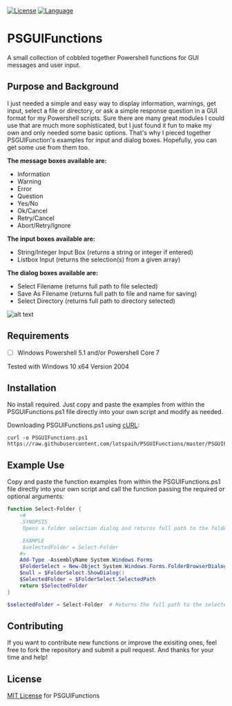 [![License](https://img.shields.io/badge/license-MIT-green.svg)](https://github.com/lotspaih/PSGUIFunctions/blob/master/LICENSE) [![Language](https://img.shields.io/badge/language-powershell-blue.svg)](https://docs.microsoft.com/en-us/powershell/) 

# PSGUIFunctions
A small collection of cobbled together Powershell functions for GUI messages and user input.

## Purpose and Background
I just needed a simple and easy way to display information, warnings, get input, select a file or directory, or ask a simple response question in a GUI format for my Powershell scripts. Sure there are many great modules I could use that are much more sophisticated, but I just found it fun to make my own and only needed some basic options. That's why I pieced together PSGUIFunction's examples for input and dialog boxes. Hopefully, you can get some use from them too.

**The message boxes available are:**
* Information
* Warning
* Error
* Question
* Yes/No
* Ok/Cancel
* Retry/Cancel
* Abort/Retry/Ignore

**The input boxes available are:**
* String/Integer Input Box (returns a string or integer if entered)
* Listbox Input (returns the selection(s) from a given array)

**The dialog boxes available are:**
* Select Filename (returns full path to file selected)
* Save As Filename (returns full path to file and name for saving)
* Select Directory (returns full path to directory selected)

![alt text](https://github.com/lotspaih/PSGUIFunctions/raw/master/Hello_World.png "Example Image")

## Requirements
* [ ] Windows Powershell 5.1 and/or Powershell Core 7

Tested with Windows 10 x64 Version 2004

## Installation
No install required. Just copy and paste the examples from within the PSGUIFunctions.ps1 file directly into your own script and modify as needed.

Downloading PSGUIFunctions.ps1 using [cURL](https://curl.haxx.se/):

```
curl -o PSGUIFunctions.ps1 https://raw.githubusercontent.com/lotspaih/PSGUIFunctions/master/PSGUIFunctions.ps1
```

## Example Use

Copy and paste the function examples from within the PSGUIFunctions.ps1 file directly into your own script and call the function passing the required or optional arguments:
```powershell
function Select-Folder {
    <#
    .SYNOPSIS
     Opens a folder selection dialog and returns full path to the folder.

    .EXAMPLE
     $selectedFolder = Select-Folder
    #>
    Add-Type -AssemblyName System.Windows.Forms
    $FolderSelect = New-Object System.Windows.Forms.FolderBrowserDialog
    $null = $FolderSelect.ShowDialog()
    $SelectedFolder = $FolderSelect.SelectedPath
    return $SelectedFolder
}

$selectedFolder = Select-Folder  # Returns the full path to the selected folder assigning it to the $selectedFolder variable
```

## Contributing
If you want to contribute new functions or improve the exisiting ones, feel free to fork the repository and submit a pull request. And thanks for your time and help!

## License
[MIT License](https://opensource.org/licenses/MIT) for PSGUIFunctions

